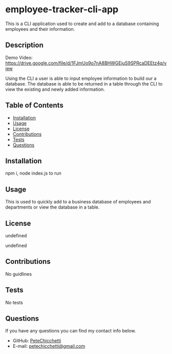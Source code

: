 # employee-tracker-cli-app
This is a CLI application used to create and add to a database containing employees and their information.

## Description

Demo Video: https://drive.google.com/file/d/1FJmUo9o7nA8BHWGEjuS9SPRcaDEEtz4q/view

Using the CLI a user is able to input employee information to build our a database. The database is able to be returned in a table through the CLI to view the existing and newly added information. 
          
## Table of Contents

* [Installation](#installation)
* [Usage](#usage)
* [License](#license)
* [Contributions](#contributions)
* [Tests](#tests)
* [Questions](#questions)
          
## Installation

npm i, node index.js to run
          
## Usage

This is used to quickly add to a business database of employees and departments or view the database in a table.
          
## License

  
undefined
  
undefined 
    
          
## Contributions

No guidlines
          
## Tests

No tests
          
## Questions
If you have any questions you can find my contact info below.
* GitHub: [PeteChicchetti](https://github.com/PeteChicchetti)
* E-mail: petechicchetti@gmail.com